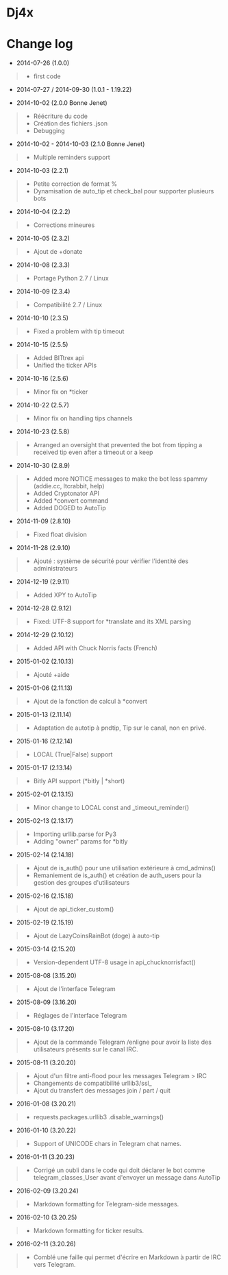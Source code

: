 Dj4x
===

# Change log

* 2014-07-26 (1.0.0)
> * first code

* 2014-07-27 / 2014-09-30 (1.0.1 - 1.19.22)

* 2014-10-02 (2.0.0 Bonne Jenet)
> * Réécriture du code
> * Création des fichiers .json
> * Debugging

* 2014-10-02 - 2014-10-03 (2.1.0 Bonne Jenet)
> * Multiple reminders support

* 2014-10-03 (2.2.1)
> * Petite correction de format %
> * Dynamisation de auto_tip et check_bal pour supporter plusieurs bots

* 2014-10-04 (2.2.2)
> * Corrections mineures

* 2014-10-05 (2.3.2)
> * Ajout de +donate

* 2014-10-08 (2.3.3)
> * Portage Python 2.7 / Linux

* 2014-10-09 (2.3.4)
> * Compatibilité 2.7 / Linux

* 2014-10-10 (2.3.5)
> * Fixed a problem with tip timeout

* 2014-10-15 (2.5.5)
> * Added BITtrex api
> * Unified the ticker APIs

* 2014-10-16 (2.5.6)
> * Minor fix on *ticker

* 2014-10-22 (2.5.7)
> * Minor fix on handling tips channels

* 2014-10-23 (2.5.8)
> * Arranged an oversight that prevented the bot from tipping a received tip even after a timeout or a keep <hash>

* 2014-10-30 (2.8.9)
> * Added more NOTICE messages to make the bot less spammy (addie.cc, ltcrabbit, help)
> * Added Cryptonator API
> * Added *convert command
> * Added DOGED to AutoTip

* 2014-11-09 (2.8.10)
> * Fixed float division

* 2014-11-28 (2.9.10)
> * Ajouté : système de sécurité pour vérifier l'identité des administrateurs

* 2014-12-19 (2.9.11)
> * Added XPY to AutoTip

* 2014-12-28 (2.9.12)
> * Fixed: UTF-8 support for *translate and its XML parsing

* 2014-12-29 (2.10.12)
> * Added API with Chuck Norris facts (French)

* 2015-01-02 (2.10.13)
> * Ajouté +aide

* 2015-01-06 (2.11.13)
> * Ajout de la fonction de calcul à *convert

* 2015-01-13 (2.11.14)
> * Adaptation de autotip à pndtip, Tip sur le canal, non en privé.

* 2015-01-16 (2.12.14)
> * LOCAL (True|False) support

* 2015-01-17 (2.13.14)
> * Bitly API support (*bitly | *short)

* 2015-02-01 (2.13.15)
> * Minor change to LOCAL const and _timeout_reminder()

* 2015-02-13 (2.13.17)
> * Importing urllib.parse for Py3
> * Adding "owner" params for *bitly

* 2015-02-14 (2.14.18)
> * Ajout de is_auth() pour une utilisation extérieure à cmd_admins()
> * Remaniement de is_auth() et création de auth_users pour la gestion des groupes d'utilisateurs

* 2015-02-16 (2.15.18)
> * Ajout de api_ticker_custom()

* 2015-02-19 (2.15.19)
> * Ajout de LazyCoinsRainBot (doge) à auto-tip

* 2015-03-14 (2.15.20)
> * Version-dependent UTF-8 usage in api_chucknorrisfact()

* 2015-08-08 (3.15.20)
> * Ajout de l'interface Telegram

* 2015-08-09 (3.16.20)
> * Réglages de l'interface Telegram

* 2015-08-10 (3.17.20)
> * Ajout de la commande Telegram /enligne pour avoir la liste des utilisateurs présents sur le canal IRC.

* 2015-08-11 (3.20.20)
> * Ajout d'un filtre anti-flood pour les messages Telegram > IRC
> * Changements de compatibilité urllib3/ssl_
> * Ajout du transfert des messages join / part / quit

* 2016-01-08 (3.20.21)
> * requests.packages.urllib3 .disable_warnings()

* 2016-01-10 (3.20.22)
> * Support of UNICODE chars in Telegram chat names.

* 2016-01-11 (3.20.23)
> * Corrigé un oubli dans le code qui doit déclarer le bot comme telegram_classes_User avant d'envoyer un message dans AutoTip

* 2016-02-09 (3.20.24)
> * Markdown formatting for Telegram-side messages.

* 2016-02-10 (3.20.25)
> * Markdown formatting for ticker results.

* 2016-02-11 (3.20.26)
> * Comblé une faille qui permet d'écrire en Markdown à partir de IRC vers Telegram.

